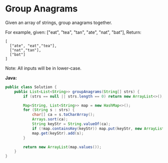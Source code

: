 # Group Anagrams

Given an array of strings, group anagrams together.

For example, given: ["eat", "tea", "tan", "ate", "nat", "bat"],
Return:

    [
      ["ate", "eat","tea"],
      ["nat","tan"],
      ["bat"]
    ]

Note: All inputs will be in lower-case.

**Java:**
```java
public class Solution {
    public List<List<String>> groupAnagrams(String[] strs) {
        if (strs == null || strs.length == 0) return new ArrayList<>();

        Map<String, List<String>> map = new HashMap<>();
        for (String s : strs) {
            char[] ca = s.toCharArray();
            Arrays.sort(ca);
            String keyStr = String.valueOf(ca);
            if (!map.containsKey(keyStr)) map.put(keyStr, new ArrayList<>());
            map.get(keyStr).add(s);
        }

        return new ArrayList(map.values());
    }
}
```
